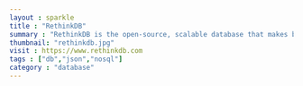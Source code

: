 ```yaml
---
layout : sparkle
title : "RethinkDB"
summary : "RethinkDB is the open-source, scalable database that makes building realtime apps dramatically easier."
thumbnail: "rethinkdb.jpg"
visit : https://www.rethinkdb.com
tags : ["db","json","nosql"]
category : "database"
---
```

